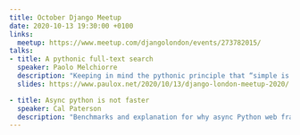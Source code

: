 ```yaml
---
title: October Django Meetup
date: 2020-10-13 19:30:00 +0100
links:
  meetup: https://www.meetup.com/djangolondon/events/273782015/
talks:
- title: A pythonic full-text search
  speaker: Paolo Melchiorre
  description: "Keeping in mind the pythonic principle that “simple is better than complex” we will see how to implement full-text search in a web service using only Django and PostgreSQL and we will analyse the advantages of this solution compared to more complex solutions based on dedicated search engines.<br>About Paolo: I'm a Python developer who contributes to the Django project and gives talks at tech conferences. I've been a GNU/Linux user since 2000 and I use and promote Free Software. I have a degree in Computer Science and currently I work remotely, in Pescara (Italy), for 20tab as CTO."
  slides: https://www.paulox.net/2020/10/13/django-london-meetup-2020/

- title: Async python is not faster
  speaker: Cal Paterson
  description: "Benchmarks and explanation for why async Python web frameworks aren't faster than sync ones - and why they go a bit wobbly under load.<br>About Cal: I'm a contract Python developer mostly interested in databases and messaging code."
---
```


